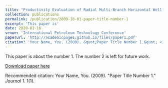 ```yaml
---
title: "Productivity Evaluation of Radial Multi-Branch Horizontal Well in Unconventional Gas Reservoirs Considering Permeability Variation: Model Establishment and Sensitivity Analyses"
collection: publications
permalink: /publication/2009-10-01-paper-title-number-1
excerpt: 'This paper is'
date: 2020-01-16
venue: 'International Petroleum Technology Conference'
paperurl: 'http://academicpages.github.io/files/paper1.pdf'
citation: 'Your Name, You. (2009). &quot;Paper Title Number 1.&quot; <i>Journal 1</i>. 1(1).'
---
```

This paper is about the number 1. The number 2 is left for future work.

[Download paper here](http://academicpages.github.io/files/paper1.pdf)

Recommended citation: Your Name, You. (2009). "Paper Title Number 1." <i>Journal 1</i>. 1(1).
